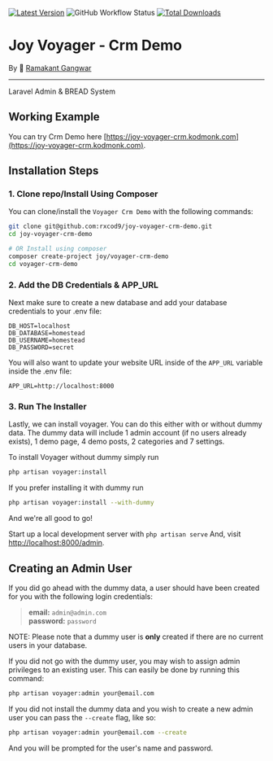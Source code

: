 [![Latest Version](https://img.shields.io/github/v/release/rxcod9/joy-voyager-crm-demo?style=flat-square)](https://github.com/rxcod9/joy-voyager-crm-demo/releases)
![GitHub Workflow Status](https://img.shields.io/github/workflow/status/rxcod9/joy-voyager-crm-demo/tests?label=tests)
[![Total Downloads](https://img.shields.io/packagist/dt/joy/voyager-crm-demo.svg?style=flat-square)](https://packagist.org/packages/joy/voyager-crm-demo)

# **Joy Voyager** - Crm Demo
By 🐼 [Ramakant Gangwar](https://github.com/rxcod9)

<hr>

Laravel Admin & BREAD System

## Working Example

You can try Crm Demo here [https://joy-voyager-crm.kodmonk.com](https://joy-voyager-crm.kodmonk.com).

## Installation Steps

### 1. Clone repo/Install Using Composer

You can clone/install the `Voyager Crm Demo` with the following commands:

```bash
git clone git@github.com:rxcod9/joy-voyager-crm-demo.git
cd joy-voyager-crm-demo

# OR Install using composer
composer create-project joy/voyager-crm-demo
cd voyager-crm-demo
```

### 2. Add the DB Credentials & APP_URL

Next make sure to create a new database and add your database credentials to your .env file:

```
DB_HOST=localhost
DB_DATABASE=homestead
DB_USERNAME=homestead
DB_PASSWORD=secret
```

You will also want to update your website URL inside of the `APP_URL` variable inside the .env file:

```
APP_URL=http://localhost:8000
```

### 3. Run The Installer

Lastly, we can install voyager. You can do this either with or without dummy data.
The dummy data will include 1 admin account (if no users already exists), 1 demo page, 4 demo posts, 2 categories and 7 settings.

To install Voyager without dummy simply run

```bash
php artisan voyager:install
```

If you prefer installing it with dummy run

```bash
php artisan voyager:install --with-dummy
```

And we're all good to go!

Start up a local development server with `php artisan serve` And, visit [http://localhost:8000/admin](http://localhost:8000/admin).

## Creating an Admin User

If you did go ahead with the dummy data, a user should have been created for you with the following login credentials:

>**email:** `admin@admin.com`   
>**password:** `password`

NOTE: Please note that a dummy user is **only** created if there are no current users in your database.

If you did not go with the dummy user, you may wish to assign admin privileges to an existing user.
This can easily be done by running this command:

```bash
php artisan voyager:admin your@email.com
```

If you did not install the dummy data and you wish to create a new admin user you can pass the `--create` flag, like so:

```bash
php artisan voyager:admin your@email.com --create
```

And you will be prompted for the user's name and password.
